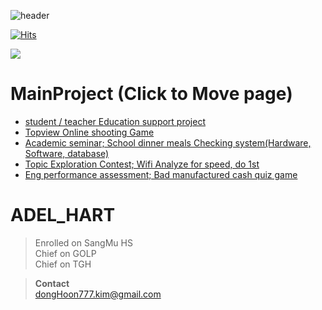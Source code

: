 ![header](https://capsule-render.vercel.app/api?&type=waving&color=0:E8CBC0,100:636FA4&text=welcome%20To%20Adel%20Hart%20PAGE&fontColor=FFFF&animation=twinkling&fontSize=30)  
  
  
[![Hits](https://hits.seeyoufarm.com/api/count/incr/badge.svg?url=https%3A%2F%2Fgithub.com%2FAdel-Hart&count_bg=%23C8B83D&title_bg=%23555555&icon=&icon_color=%23E7E7E7&title=Views&edge_flat=false)](https://hits.seeyoufarm.com)
  
  
<img src="https://media.tenor.com/OEQ8NOhu2nwAAAAi/mind-blown-mind-explosion.gif">  


**MainProject (Click to Move page)**  
===============  
- [student / teacher Education support project](https://github.com/Adel-Hart/HelperForSchool)
- [Topview Online shooting Game](https://github.com/Adel-Hart/topviewShootingGameOnline)
- [Academic seminar; School dinner meals Checking system(Hardware, Software, database)](https://github.com/Adel-Hart/HakSulZae)  
- [Topic Exploration Contest; Wifi Analyze for speed, do 1st](https://github.com/Adel-Hart/gwatamCompetition)
- [Eng performance assessment; Bad manufactured cash quiz game](https://github.com/Adel-Hart/English_Quiz_GAME)


ADEL_HART
==========
>Enrolled on SangMu HS  
>Chief on GOLP  
>Chief on TGH
  
  
>**Contact**  
>dongHoon777.kim@gmail.com  
